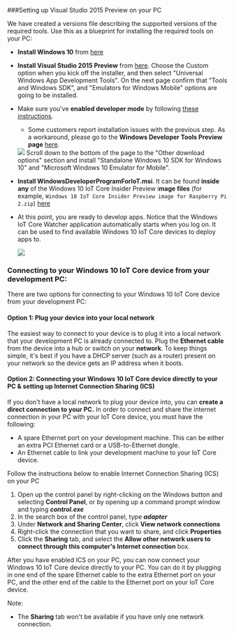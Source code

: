 ###Setting up Visual Studio 2015 Preview on your PC

We have created a versions file describing the supported versions of the required tools.  Use this as a blueprint for installing the required tools on your PC:

* **Install Windows 10** from [here](https://dev.windows.com/en-US/downloads/windows-10-developer-tools)

* **Install Visual Studio 2015 Preview** from [here](https://dev.windows.com/en-US/downloads/install-dev-tools-visual-studio-2015).  Choose the Custom option when you kick off the installer, and then select "Universal Windows App Development Tools".  On the next page confirm that "Tools and Windows SDK", and "Emulators for Windows Mobile" options are going to be installed.

* Make sure you've **enabled developer mode** by following [these instructions](https://msdn.microsoft.com/library/windows/apps/xaml/dn706236.aspx).

	* Some customers report installation issues with the previous step. As a workaround, please go to the **Windows Developer Tools Preview page** [here](https://dev.windows.com/en-US/downloads/windows-10-developer-tools).

	<img class="screen-snippet" src="{{site.baseurl}}/images/SetupPC/download.PNG">
	Scroll down to the bottom of the page to the "Other download options" section and install "Standalone Windows 10 SDK for Windows 10" and "Microsoft Windows 10 Emulator for Mobile".

* **Install WindowsDeveloperProgramForIoT.msi**.  It can be found **inside any** of the Windows 10 IoT Core Insider Preview i**mage files** (for example, `Windows 10 IoT Core Insider Preview image for Raspberry Pi 2.zip`) [here]({{site.downloadurl}})
	

* At this point, you are ready to develop apps.  Notice that the Windows IoT Core Watcher application automatically starts when you log on.  It can be used to find available Windows 10 IoT Core devices to deploy apps to.

    <img class="device-images" src="{{site.baseurl}}/images/IoTCoreWatcher.PNG">

### Connecting to your Windows 10 IoT Core device from your development PC:
There are two options for connecting to your Windows 10 IoT Core device from your development PC:

#### Option 1: Plug your device into your local network
The easiest way to connect to your device is to plug it into a local network that your development PC is already connected to. Plug the **Ethernet cable** from the device into a hub or switch on your **network**. 
To keep things simple, it's best if you have a DHCP server (such as a router) present on your network so the device gets an IP address when it boots.

#### Option 2: Connecting your Windows 10 IoT Core device directly to your PC & setting up Internet Connection Sharing (ICS)
If you don't have a local network to plug your device into, you can **create a direct connection to your PC.** 
In order to connect and share the internet connection in your PC with your IoT Core device, you must have the following:

* A spare Ethernet port on your development machine.  This can be either an extra PCI Ethernet card or a USB-to-Ethernet dongle.
* An Ethernet cable to link your development machine to your IoT Core device.

Follow the instructions below to enable Internet Connection Sharing (ICS) on your PC

1. Open up the control panel by right-clicking on the Windows button and selecting **Control Panel**, or by opening up a command prompt window and typing ***control.exe***
2. In the search box of the control panel, type ***adapter***
3. Under **Network and Sharing Center**, click **View network connections**
4. Right-click the connection that you want to share, and click **Properties**
5. Click the **Sharing** tab, and select the **Allow other network users to connect through this computer's Internet connection** box.

After you have enabled ICS on your PC, you can now connect your Windows 10 IoT Core device directly to your PC.  You can do it by plugging in one end of the spare Ethernet cable to the extra Ethernet port on your PC, and the other end of the cable to the Ethernet port on your IoT Core device.

Note:

* The **Sharing** tab won't be available if you have only one network connection.
